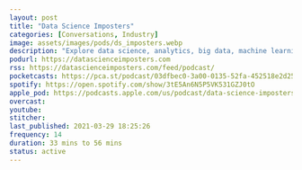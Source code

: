 ```yaml
---
layout: post
title: "Data Science Imposters"
categories: [Conversations, Industry]
image: assets/images/pods/ds_imposters.webp
description: "Explore data science, analytics, big data, machine learning as we discuss these topics. Join us on our journey."
podurl: https://datascienceimposters.com
rss: https://datascienceimposters.com/feed/podcast/
pocketcasts: https://pca.st/podcast/03dfbec0-3a00-0135-52fa-452518e2d253
spotify: https://open.spotify.com/show/3tE5An6N5P5VK531GZJ0tO
apple_pod: https://podcasts.apple.com/us/podcast/data-science-imposters-podcast/id1249728040
overcast:
youtube:
stitcher:
last_published: 2021-03-29 18:25:26
frequency: 14
duration: 33 mins to 56 mins
status: active
---
```

